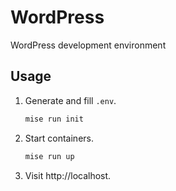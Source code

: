 # WordPress

WordPress development environment

## Usage

1. Generate and fill `.env`.
    ```sh
    mise run init
    ```

2. Start containers.
    ```sh
    mise run up
    ```

3. Visit http://localhost.
